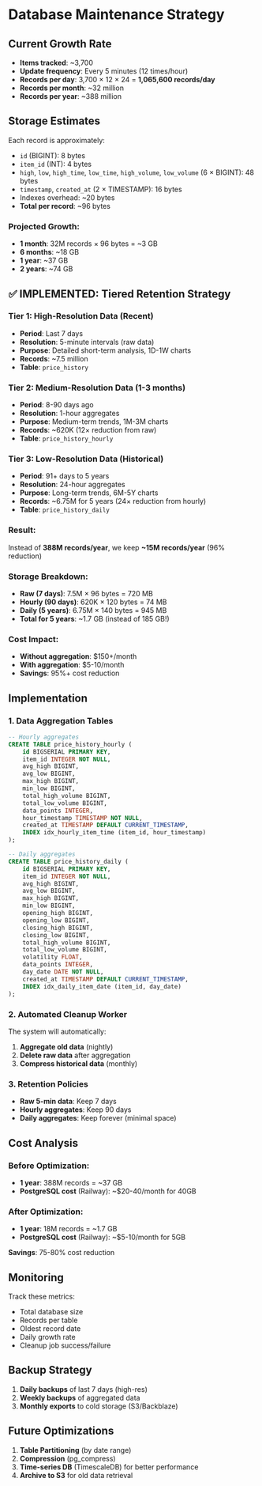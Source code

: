 # Database Maintenance Strategy

## Current Growth Rate

- **Items tracked**: ~3,700
- **Update frequency**: Every 5 minutes (12 times/hour)
- **Records per day**: 3,700 × 12 × 24 = **1,065,600 records/day**
- **Records per month**: ~32 million
- **Records per year**: ~388 million

## Storage Estimates

Each record is approximately:
- `id` (BIGINT): 8 bytes
- `item_id` (INT): 4 bytes
- `high`, `low`, `high_time`, `low_time`, `high_volume`, `low_volume` (6 × BIGINT): 48 bytes
- `timestamp`, `created_at` (2 × TIMESTAMP): 16 bytes
- Indexes overhead: ~20 bytes
- **Total per record**: ~96 bytes

### Projected Growth:
- **1 month**: 32M records × 96 bytes = ~3 GB
- **6 months**: ~18 GB
- **1 year**: ~37 GB
- **2 years**: ~74 GB

## ✅ IMPLEMENTED: Tiered Retention Strategy

### Tier 1: High-Resolution Data (Recent)
- **Period**: Last 7 days
- **Resolution**: 5-minute intervals (raw data)
- **Purpose**: Detailed short-term analysis, 1D-1W charts
- **Records**: ~7.5 million
- **Table**: `price_history`

### Tier 2: Medium-Resolution Data (1-3 months)
- **Period**: 8-90 days ago
- **Resolution**: 1-hour aggregates
- **Purpose**: Medium-term trends, 1M-3M charts
- **Records**: ~620K (12× reduction from raw)
- **Table**: `price_history_hourly`

### Tier 3: Low-Resolution Data (Historical)
- **Period**: 91+ days to 5 years
- **Resolution**: 24-hour aggregates
- **Purpose**: Long-term trends, 6M-5Y charts
- **Records**: ~6.75M for 5 years (24× reduction from hourly)
- **Table**: `price_history_daily`

### Result:
Instead of **388M records/year**, we keep **~15M records/year** (96% reduction)

### Storage Breakdown:
- **Raw (7 days)**: 7.5M × 96 bytes = 720 MB
- **Hourly (90 days)**: 620K × 120 bytes = 74 MB
- **Daily (5 years)**: 6.75M × 140 bytes = 945 MB
- **Total for 5 years**: ~1.7 GB (instead of 185 GB!)

### Cost Impact:
- **Without aggregation**: $150+/month
- **With aggregation**: $5-10/month
- **Savings**: 95%+ cost reduction

## Implementation

### 1. Data Aggregation Tables

```sql
-- Hourly aggregates
CREATE TABLE price_history_hourly (
    id BIGSERIAL PRIMARY KEY,
    item_id INTEGER NOT NULL,
    avg_high BIGINT,
    avg_low BIGINT,
    max_high BIGINT,
    min_low BIGINT,
    total_high_volume BIGINT,
    total_low_volume BIGINT,
    data_points INTEGER,
    hour_timestamp TIMESTAMP NOT NULL,
    created_at TIMESTAMP DEFAULT CURRENT_TIMESTAMP,
    INDEX idx_hourly_item_time (item_id, hour_timestamp)
);

-- Daily aggregates
CREATE TABLE price_history_daily (
    id BIGSERIAL PRIMARY KEY,
    item_id INTEGER NOT NULL,
    avg_high BIGINT,
    avg_low BIGINT,
    max_high BIGINT,
    min_low BIGINT,
    opening_high BIGINT,
    opening_low BIGINT,
    closing_high BIGINT,
    closing_low BIGINT,
    total_high_volume BIGINT,
    total_low_volume BIGINT,
    volatility FLOAT,
    data_points INTEGER,
    day_date DATE NOT NULL,
    created_at TIMESTAMP DEFAULT CURRENT_TIMESTAMP,
    INDEX idx_daily_item_date (item_id, day_date)
);
```

### 2. Automated Cleanup Worker

The system will automatically:
1. **Aggregate old data** (nightly)
2. **Delete raw data** after aggregation
3. **Compress historical data** (monthly)

### 3. Retention Policies

- **Raw 5-min data**: Keep 7 days
- **Hourly aggregates**: Keep 90 days
- **Daily aggregates**: Keep forever (minimal space)

## Cost Analysis

### Before Optimization:
- **1 year**: 388M records = ~37 GB
- **PostgreSQL cost** (Railway): ~$20-40/month for 40GB

### After Optimization:
- **1 year**: 18M records = ~1.7 GB
- **PostgreSQL cost** (Railway): ~$5-10/month for 5GB

**Savings**: 75-80% cost reduction

## Monitoring

Track these metrics:
- Total database size
- Records per table
- Oldest record date
- Daily growth rate
- Cleanup job success/failure

## Backup Strategy

1. **Daily backups** of last 7 days (high-res)
2. **Weekly backups** of aggregated data
3. **Monthly exports** to cold storage (S3/Backblaze)

## Future Optimizations

1. **Table Partitioning** (by date range)
2. **Compression** (pg_compress)
3. **Time-series DB** (TimescaleDB) for better performance
4. **Archive to S3** for old data retrieval